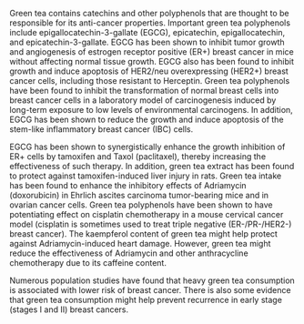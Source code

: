 

Green tea contains catechins and other polyphenols that are thought to be responsible for its anti-cancer properties. Important green tea polyphenols include epigallocatechin-3-gallate (EGCG), epicatechin, epigallocatechin, and epicatechin-3-gallate. EGCG has been shown to inhibit tumor growth and angiogenesis of estrogen receptor positive (ER+) breast cancer in mice without affecting normal tissue growth. EGCG also has been found to inhibit growth and induce apoptosis of HER2/neu overexpressing (HER2+) breast cancer cells, including those resistant to Herceptin. Green tea polyphenols have been found to inhibit the transformation of normal breast cells into breast cancer cells in a laboratory model of carcinogenesis induced by long-term exposure to low levels of environmental carcinogens. In addition, EGCG has been shown to reduce the growth and induce apoptosis of the stem-like inflammatory breast cancer (IBC) cells.

EGCG has been shown to synergistically enhance the growth inhibition of ER+ cells by tamoxifen and Taxol (paclitaxel), thereby increasing the effectiveness of such therapy. In addition, green tea extract has been found to protect against tamoxifen-induced liver injury in rats. Green tea intake has been found to enhance the inhibitory effects of Adriamycin (doxorubicin) in Ehrlich ascites carcinoma tumor-bearing mice and in ovarian cancer cells. Green tea polyphenols have been shown to have potentiating effect on cisplatin chemotherapy in a mouse cervical cancer model (cisplatin is sometimes used to treat triple negative (ER-/PR-/HER2-) breast cancer). The kaempferol content of green tea might help protect against Adriamycin-induced heart damage. However, green tea might reduce the effectiveness of Adriamycin and other anthracycline chemotherapy due to its caffeine content.

Numerous population studies have found that heavy green tea consumption is associated with lower risk of breast cancer. There is also some evidence that green tea consumption might help prevent recurrence in early stage (stages I and II) breast cancers.

